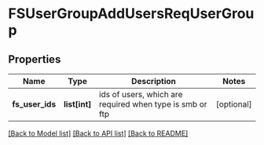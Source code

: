# FSUserGroupAddUsersReqUserGroup

## Properties
Name | Type | Description | Notes
------------ | ------------- | ------------- | -------------
**fs_user_ids** | **list[int]** | ids of users, which are required when type is smb or ftp | [optional] 

[[Back to Model list]](../README.md#documentation-for-models) [[Back to API list]](../README.md#documentation-for-api-endpoints) [[Back to README]](../README.md)


